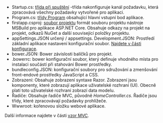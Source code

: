 * Startup.cs: [třída při spuštění](../fundamentals/startup.md) -třída nakonfiguruje kanál požadavku, která zpracovává všechny požadavky vytvořené pro aplikaci.
* Program.cs: [třídy Program](../fundamentals/index.md) obsahující hlavní vstupní bod aplikace.
* firstapp.csproj: [soubor projektu](https://docs.microsoft.com/dotnet/articles/core/preview3/tools/csproj) formát souboru projektu nástroje MSBuild pro aplikace ASP.NET Core. Obsahuje odkazy na projekt na projekt, odkazů NuGet a další související položky projektu.
* appSettings.JSON určený / appsettings. Development.JSON: Prostředí základní aplikace nastavení konfigurační soubor. [Najdete v části konfigurace](xref:fundamentals/configuration/index).
* bower.JSON: Bower závislosti balíčků pro projekt.
* .bowerrc: bower konfigurační soubor, který definuje vhodného místa pro instalaci součástí při stahování Bower prostředky.
* bundleconfig.JSON: konfigurační soubory pro sdružování a zmenšování front-endové prostředky JavaScript a CSS.
* Zobrazení: Obsahuje zobrazení syntaxe Razor. Zobrazení jsou komponenty, které zobrazují aplikace uživatelské rozhraní (UI). Obecně platí toto uživatelské rozhraní zobrazí data modelu.
* Řadiče: Obsahuje řadiče MVC, původně *HomeController.cs*. Řadiče jsou třídy, které zpracovávají požadavky prohlížeče.
* Wwwroot: kořenovou složku webové aplikace.

Další informace najdete v části [vzor MVC](xref:mvc/overview).
